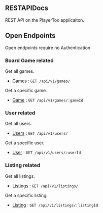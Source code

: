 ## RESTAPIDocs

REST API on the PlayerToo applicaiton.

## Open Endpoints

Open endpoints require no Authentication.

### Board Game related

Get all games.
* [Games](game/games.md) : `GET /api/v1/games/`

Get a specific game.
* [Game](game/game.md) : `GET /api/v1/games/:gameId`

### User related

Get all users.
* [Users](user/users.md) : `GET /api/v1/users/`

Get a specific user.
* [User](user/user.md) : `GET /api/v1/users/:userId`

### Listing related

Get all listings.
* [Listings](listing/listings.md) : `GET /api/v1/listings/`

Get a specific listing.
* [Listing](listing/listing.md) : `GET /api/v1/listings/:listingId`
